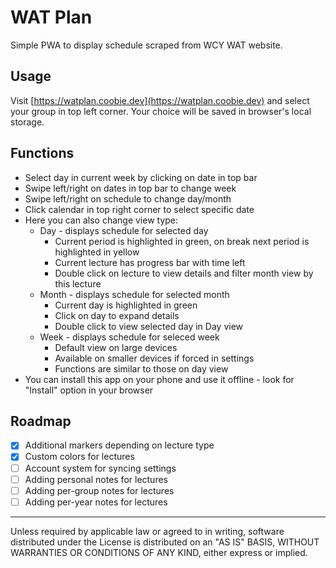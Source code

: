 # WAT Plan

Simple PWA to display schedule scraped from WCY WAT website.

## Usage

Visit [https://watplan.coobie.dev](https://watplan.coobie.dev) and select your group in top left corner. Your choice will be saved in browser's local storage.

## Functions

- Select day in current week by clicking on date in top bar
- Swipe left/right on dates in top bar to change week
- Swipe left/right on schedule to change day/month
- Click calendar in top right corner to select specific date
- Here you can also change view type:
  - Day - displays schedule for selected day
    - Current period is highlighted in green, on break next period is highlighted in yellow
    - Current lecture has progress bar with time left
    - Double click on lecture to view details and filter month view by this lecture
  - Month - displays schedule for selected month
    - Current day is highlighted in green
    - Click on day to expand details
    - Double click to view selected day in Day view
  - Week - displays schedule for seleced week
    - Default view on large devices
    - Available on smaller devices if forced in settings
    - Functions are similar to those on day view
- You can install this app on your phone and use it offline - look for "Install" option in your browser

## Roadmap
- [x] Additional markers depending on lecture type
- [x] Custom colors for lectures
- [ ] Account system for syncing settings
- [ ] Adding personal notes for lectures
- [ ] Adding per-group notes for lectures
- [ ] Adding per-year notes for lectures

---

Unless required by applicable law or agreed to in writing, software distributed under the License is distributed on an "AS IS" BASIS, WITHOUT WARRANTIES OR CONDITIONS OF ANY KIND, either express or implied.
